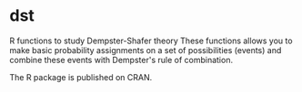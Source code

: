 # dst
R functions to study Dempster-Shafer theory
These functions allows you to make basic probability assignments on a set of possibilities (events) and combine these events with Dempster's rule of combination.

The R package is published on CRAN.
